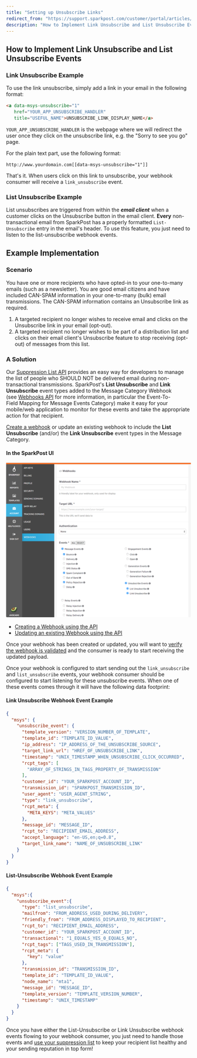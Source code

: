 ```yaml
---
title: "Setting up Unsubscribe Links"
redirect_from: "https://support.sparkpost.com/customer/portal/articles/1929894-setting-up-unsubscribe-links"
description: "How to Implement Link Unsubscribe and List Unsubscribe Events Link Unsubscribe Example To use the link unsubscribe simply add a link in your email in the following format a data msys unsubscribe 1 href YOURAPPUNSUBSCRIBEHANDLER title USEFULNAME UNSUBSCRIBELINKDISPLAY NAME a YOURAPPUNSUBSCRIBE HANDLER is the webpage where we will redirect the..."
---
```


## How to Implement Link Unsubscribe and List Unsubscribe Events

### Link Unsubscribe Example

To use the link unsubscribe, simply add a link in your email in the following format:

```html
<a data-msys-unsubscribe="1"
   href="YOUR_APP_UNSUBSCRIBE_HANDLER"
   title="USEFUL_NAME">UNSUBSCRIBE_LINK_DISPLAY_NAME</a>
```

`YOUR_APP_UNSUBSCRIBE_HANDLER` is the webpage where we will redirect the user once they click on the unsubscribe link, e.g. the "Sorry to see you go" page.

For the plain text part, use the following format:

```
http://www.yourdomain.com[[data-msys-unsubscribe="1"]]
```

That's it. When users click on this link to unsubscribe, your webhook consumer will receive a `link_unsubscribe` event.

### List Unsubscribe Example

List unsubscribes are triggered from within the ***email client*** when a customer clicks on the Unsubscribe button in the email client. **Every** non-transactional email from SparkPost has a properly formatted `List-Unsubscribe` entry in the email's header. To use this feature, you just need to listen to the list-unsubscribe webhook events.

## Example Implementation

### Scenario

You have one or more recipients who have opted-in to your one-to-many emails (such as a newsletter). You are good email citizens and have included CAN-SPAM information in your one-to-many (bulk) email transmissions. The CAN-SPAM information contains an Unsubscribe link as required.

1. A targeted recipient no longer wishes to receive email and clicks on the Unsubscribe link in your email (opt-out).
1. A targeted recipient no longer wishes to be part of a distribution list and clicks on their email client's Unsubscribe feature to stop receiving (opt-out) of messages from this list.

### A Solution

Our [Suppression List API](https://www.sparkpost.com/api#/reference/suppression-list "Suppression List API Documentation") provides an easy way for developers to manage the list of people who SHOULD NOT be delivered email during non-transactional transmissions. SparkPost's **List Unsubscribe** and **Link Unsubscribe** event types added to the Message Category Webhook (see [Webhooks API](https://www.sparkpost.com/api#/reference/webhooks) for more information, in particular the Event-To-Field Mapping for Message Events Category) make it easy for your mobile/web application to monitor for these events and take the appropriate action for that recipient.

[Create a webhook](https://support.sparkpost.com/customer/portal/articles/1929974-defining-webhooks "Create Webhooks") or update an existing webhook to include the **List Unsubscribe** (and/or) the **Link Unsubscribe** event types in the Message Category.

#### In the SparkPost UI

![webhooks UI screenshot](media/setting-up-unsubscribe-links/sp_ui_webhooks_unsub_original.png)

* [Creating a Webhook using the API](https://developers.sparkpost.com/api/webhooks.html#webhooks-create-post)
* [Updating an existing Webhook using the API](https://developers.sparkpost.com/api/webhooks.html#webhooks-update-and-delete-put)

Once your webhook has been created or updated, you will want to [verify the webhook is validated](https://developers.sparkpost.com/api/webhooks.html#webhooks-validate-post) and the consumer is ready to start receiving the updated payload. 

Once your webhook is configured to start sending out the `link_unsubscribe` and `list_unsubscribe` events, your webhook consumer should be configured to start listening for these unsubscribe events. When one of these events comes through it will have the following data footprint:

#### Link Unsubscribe Webhook Event Example

```json
{
  "msys": {
    "unsubscribe_event": {
      "template_version": "VERSION_NUMBER_OF_TEMPLATE",
      "template_id": "TEMPLATE_ID_VALUE",
      "ip_address": "IP_ADDRESS_OF_THE_UNSUBSCRIBE_SOURCE",
      "target_link_url": "HREF_OF_UNSUBSCRIBE_LINK",
      "timestamp": "UNIX_TIMESTAMP_WHEN_UNSUBSCRIBE_CLICK_OCCURRED",
      "rcpt_tags": [
        "ARRAY_OF_STRINGS_IN_TAGS_PROPERTY_OF_TRANSMISSION"
      ],
      "customer_id": "YOUR_SPARKPOST_ACCOUNT_ID",
      "transmission_id": "SPARKPOST_TRANSMISSION_ID",
      "user_agent": "USER_AGENT_STRING",
      "type": "link_unsubscribe",
      "rcpt_meta": {
        "META_KEYS": "META_VALUES"
      },
      "message_id": "MESSAGE_ID",
      "rcpt_to": "RECIPIENT_EMAIL_ADDRESS",
      "accept_language": "en-US,en;q=0.8",
      "target_link_name": "NAME_OF_UNSUBSCRIBE_LINK"
    }
  }
}
```

#### List-Unsubscribe Webhook Event Example

```json
{
  "msys":{
    "unsubscribe_event":{
      "type": "list_unsubscribe",
      "mailfrom": "FROM_ADDRESS_USED_DURING_DELIVERY",
      "friendly_from": "FROM_ADDRESS_DISPLAYED_TO_RECIPIENT",
      "rcpt_to": "RECIPIENT_EMAIL_ADDRESS",
      "customer_id": "YOUR_SPARKPOST_ACCOUNT_ID",
      "transactional": "1_EQUALS_YES_0_EQUALS_NO",
      "rcpt_tags": ["TAGS_USED_IN_TRANSMISSION"],
      "rcpt_meta": {
        "key": "value"
      },
      "transmission_id": "TRANSMISSION_ID",
      "template_id": "TEMPLATE_ID_VALUE",
      "node_name": "mta1",
      "message_id": "MESSAGE_ID",
      "template_version": "TEMPLATE_VERSION_NUMBER",
      "timestamp": "UNIX_TIMESTAMP"
    }
  }
}
```

Once you have either the List-Unsubscribe or Link Unsubscribe webhook events flowing to your webhook consumer, you just need to handle those events and [use your suppression list](https://www.sparkpost.com/api#/reference/suppression-list) to keep your recipient list healthy and your sending reputation in top form!